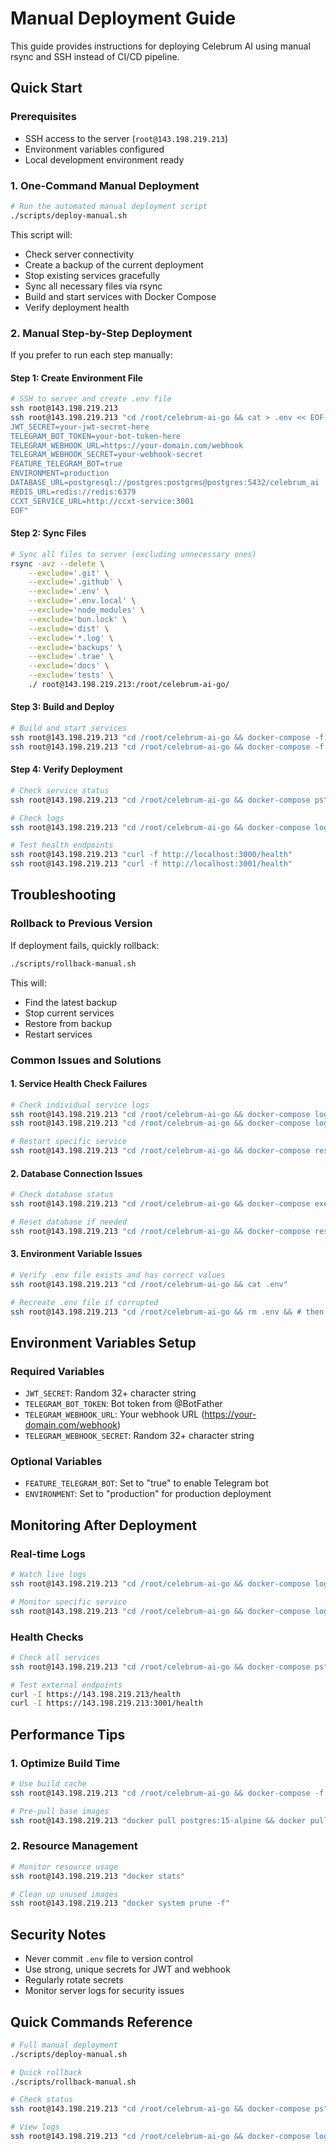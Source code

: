 # Manual Deployment Guide

This guide provides instructions for deploying Celebrum AI using manual rsync and SSH instead of CI/CD pipeline.

## Quick Start

### Prerequisites
- SSH access to the server (`root@143.198.219.213`)
- Environment variables configured
- Local development environment ready

### 1. One-Command Manual Deployment

```bash
# Run the automated manual deployment script
./scripts/deploy-manual.sh
```

This script will:
- Check server connectivity
- Create a backup of the current deployment
- Stop existing services gracefully
- Sync all necessary files via rsync
- Build and start services with Docker Compose
- Verify deployment health

### 2. Manual Step-by-Step Deployment

If you prefer to run each step manually:

#### Step 1: Create Environment File
```bash
# SSH to server and create .env file
ssh root@143.198.219.213
ssh root@143.198.219.213 "cd /root/celebrum-ai-go && cat > .env << EOF
JWT_SECRET=your-jwt-secret-here
TELEGRAM_BOT_TOKEN=your-bot-token-here
TELEGRAM_WEBHOOK_URL=https://your-domain.com/webhook
TELEGRAM_WEBHOOK_SECRET=your-webhook-secret
FEATURE_TELEGRAM_BOT=true
ENVIRONMENT=production
DATABASE_URL=postgresql://postgres:postgres@postgres:5432/celebrum_ai
REDIS_URL=redis://redis:6379
CCXT_SERVICE_URL=http://ccxt-service:3001
EOF"
```

#### Step 2: Sync Files
```bash
# Sync all files to server (excluding unnecessary ones)
rsync -avz --delete \
    --exclude='.git' \
    --exclude='.github' \
    --exclude='.env' \
    --exclude='.env.local' \
    --exclude='node_modules' \
    --exclude='bun.lock' \
    --exclude='dist' \
    --exclude='*.log' \
    --exclude='backups' \
    --exclude='.trae' \
    --exclude='docs' \
    --exclude='tests' \
    ./ root@143.198.219.213:/root/celebrum-ai-go/
```

#### Step 3: Build and Deploy
```bash
# Build and start services
ssh root@143.198.219.213 "cd /root/celebrum-ai-go && docker-compose -f docker-compose.single-droplet.yml build --no-cache"
ssh root@143.198.219.213 "cd /root/celebrum-ai-go && docker-compose -f docker-compose.single-droplet.yml up -d"
```

#### Step 4: Verify Deployment
```bash
# Check service status
ssh root@143.198.219.213 "cd /root/celebrum-ai-go && docker-compose ps"

# Check logs
ssh root@143.198.219.213 "cd /root/celebrum-ai-go && docker-compose logs --tail=50"

# Test health endpoints
ssh root@143.198.219.213 "curl -f http://localhost:3000/health"
ssh root@143.198.219.213 "curl -f http://localhost:3001/health"
```

## Troubleshooting

### Rollback to Previous Version

If deployment fails, quickly rollback:

```bash
./scripts/rollback-manual.sh
```

This will:
- Find the latest backup
- Stop current services
- Restore from backup
- Restart services

### Common Issues and Solutions

#### 1. Service Health Check Failures
```bash
# Check individual service logs
ssh root@143.198.219.213 "cd /root/celebrum-ai-go && docker-compose logs ccxt-service"
ssh root@143.198.219.213 "cd /root/celebrum-ai-go && docker-compose logs app"

# Restart specific service
ssh root@143.198.219.213 "cd /root/celebrum-ai-go && docker-compose restart ccxt-service"
```

#### 2. Database Connection Issues
```bash
# Check database status
ssh root@143.198.219.213 "cd /root/celebrum-ai-go && docker-compose exec postgres pg_isready"

# Reset database if needed
ssh root@143.198.219.213 "cd /root/celebrum-ai-go && docker-compose restart postgres"
```

#### 3. Environment Variable Issues
```bash
# Verify .env file exists and has correct values
ssh root@143.198.219.213 "cd /root/celebrum-ai-go && cat .env"

# Recreate .env file if corrupted
ssh root@143.198.219.213 "cd /root/celebrum-ai-go && rm .env && # then recreate using steps above"
```

## Environment Variables Setup

### Required Variables
- `JWT_SECRET`: Random 32+ character string
- `TELEGRAM_BOT_TOKEN`: Bot token from @BotFather
- `TELEGRAM_WEBHOOK_URL`: Your webhook URL (https://your-domain.com/webhook)
- `TELEGRAM_WEBHOOK_SECRET`: Random 32+ character string

### Optional Variables
- `FEATURE_TELEGRAM_BOT`: Set to "true" to enable Telegram bot
- `ENVIRONMENT`: Set to "production" for production deployment

## Monitoring After Deployment

### Real-time Logs
```bash
# Watch live logs
ssh root@143.198.219.213 "cd /root/celebrum-ai-go && docker-compose logs -f"

# Monitor specific service
ssh root@143.198.219.213 "cd /root/celebrum-ai-go && docker-compose logs -f app"
```

### Health Checks
```bash
# Check all services
ssh root@143.198.219.213 "cd /root/celebrum-ai-go && docker-compose ps"

# Test external endpoints
curl -I https://143.198.219.213/health
curl -I https://143.198.219.213:3001/health
```

## Performance Tips

### 1. Optimize Build Time
```bash
# Use build cache
ssh root@143.198.219.213 "cd /root/celebrum-ai-go && docker-compose -f docker-compose.single-droplet.yml build"

# Pre-pull base images
ssh root@143.198.219.213 "docker pull postgres:15-alpine && docker pull redis:7-alpine"
```

### 2. Resource Management
```bash
# Monitor resource usage
ssh root@143.198.219.213 "docker stats"

# Clean up unused images
ssh root@143.198.219.213 "docker system prune -f"
```

## Security Notes

- Never commit `.env` file to version control
- Use strong, unique secrets for JWT and webhook
- Regularly rotate secrets
- Monitor server logs for security issues

## Quick Commands Reference

```bash
# Full manual deployment
./scripts/deploy-manual.sh

# Quick rollback
./scripts/rollback-manual.sh

# Check status
ssh root@143.198.219.213 "cd /root/celebrum-ai-go && docker-compose ps"

# View logs
ssh root@143.198.219.213 "cd /root/celebrum-ai-go && docker-compose logs --tail=20"
```